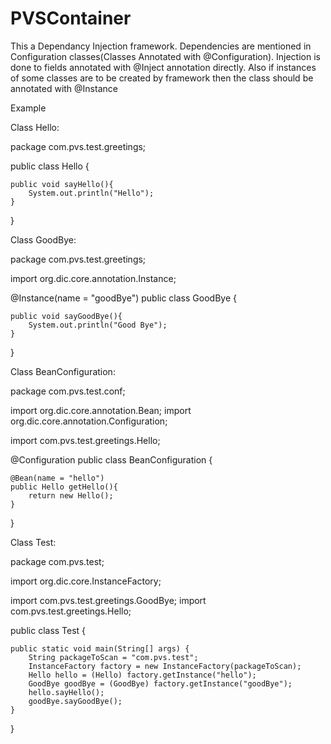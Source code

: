 PVSContainer
============

This a Dependancy Injection framework. Dependencies are mentioned in Configuration classes(Classes Annotated with @Configuration). Injection is done to fields annotated with @Inject annotation directly. Also if instances of some classes
are to be created by framework then the class should be annotated with @Instance

Example

Class Hello:

package com.pvs.test.greetings;

public class Hello {
	
	public void sayHello(){
		System.out.println("Hello");
	}
	
}

Class GoodBye:

package com.pvs.test.greetings;

import org.dic.core.annotation.Instance;

@Instance(name = "goodBye")
public class GoodBye {
	
	public void sayGoodBye(){
		System.out.println("Good Bye");
	}
	
}


Class BeanConfiguration:

package com.pvs.test.conf;

import org.dic.core.annotation.Bean;
import org.dic.core.annotation.Configuration;

import com.pvs.test.greetings.Hello;

@Configuration
public class BeanConfiguration {

	@Bean(name = "hello")
	public Hello getHello(){
		return new Hello();
	}
	
}


Class Test:

package com.pvs.test;

import org.dic.core.InstanceFactory;

import com.pvs.test.greetings.GoodBye;
import com.pvs.test.greetings.Hello;

public class Test {

	public static void main(String[] args) {
		String packageToScan = "com.pvs.test";
		InstanceFactory factory = new InstanceFactory(packageToScan);
		Hello hello = (Hello) factory.getInstance("hello");
		GoodBye goodBye = (GoodBye) factory.getInstance("goodBye");
		hello.sayHello();
		goodBye.sayGoodBye();
	}

}

